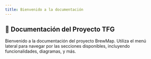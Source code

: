 ```yaml
---
title: Bienvenido a la documentación
---
```


## 📘 Documentación del Proyecto TFG

Bienvenido a la documentación del proyecto BrewMap. Utiliza el menú lateral para navegar por las secciones disponibles, incluyendo funcionalidades, diagramas, y más.

